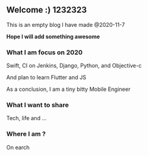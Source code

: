 ## Welcome :) 1232323

This is an empty blog I have made @2020-11-7

**Hope I will add something awesome**



### What I am focus on 2020

Swift, CI on Jenkins, Django, Python, and Objective-c

And plan to learn Flutter and JS

As a conclusion, I am a tiny bitty Mobile Engineer



### What I want to share

Tech, life and ...

### Where I am ?

On earch



